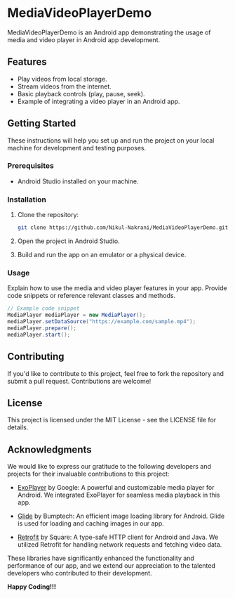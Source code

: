 # MediaVideoPlayerDemo

MediaVideoPlayerDemo is an Android app demonstrating the usage of media and video player in Android app development.

## Features

- Play videos from local storage.
- Stream videos from the internet.
- Basic playback controls (play, pause, seek).
- Example of integrating a video player in an Android app.



## Getting Started

These instructions will help you set up and run the project on your local machine for development and testing purposes.

### Prerequisites

- Android Studio installed on your machine.

### Installation

1. Clone the repository:

    ```bash
    git clone https://github.com/Nikul-Nakrani/MediaVideoPlayerDemo.git
    ```

2. Open the project in Android Studio.

3. Build and run the app on an emulator or a physical device.

### Usage

Explain how to use the media and video player features in your app. Provide code snippets or reference relevant classes and methods.

```java
// Example code snippet
MediaPlayer mediaPlayer = new MediaPlayer();
mediaPlayer.setDataSource("https://example.com/sample.mp4");
mediaPlayer.prepare();
mediaPlayer.start();
```

## Contributing
If you'd like to contribute to this project, feel free to fork the repository and submit a pull request. Contributions are welcome!

## License
This project is licensed under the MIT License - see the LICENSE file for details.

## Acknowledgments
We would like to express our gratitude to the following developers and projects for their invaluable contributions to this project:

- [ExoPlayer](https://github.com/google/ExoPlayer) by Google: A powerful and customizable media player for Android. We integrated ExoPlayer for seamless media playback in this app.

- [Glide](https://github.com/bumptech/glide) by Bumptech: An efficient image loading library for Android. Glide is used for loading and caching images in our app.

- [Retrofit](https://github.com/square/retrofit) by Square: A type-safe HTTP client for Android and Java. We utilized Retrofit for handling network requests and fetching video data.

These libraries have significantly enhanced the functionality and performance of our app, and we extend our appreciation to the talented developers who contributed to their development.

**Happy Coding!!!**
